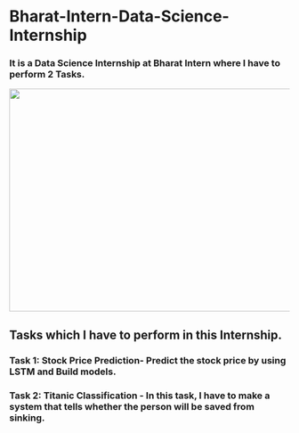 # Bharat-Intern-Data-Science-Internship
### It is a Data Science Internship at Bharat Intern where I have to perform 2 Tasks.
 <img src="https://github.com/ritikaga/Looker-_studio/assets/66274316/4c57f64b-acb1-4d49-872f-15a7cb26c7fa" width="900" height="400">

## Tasks which I have to perform in this Internship.
### Task 1: Stock Price Prediction- Predict the stock price by using LSTM and Build models.

### Task 2: Titanic Classification - In this task, I have to make a system that tells whether the person will be saved from sinking.
